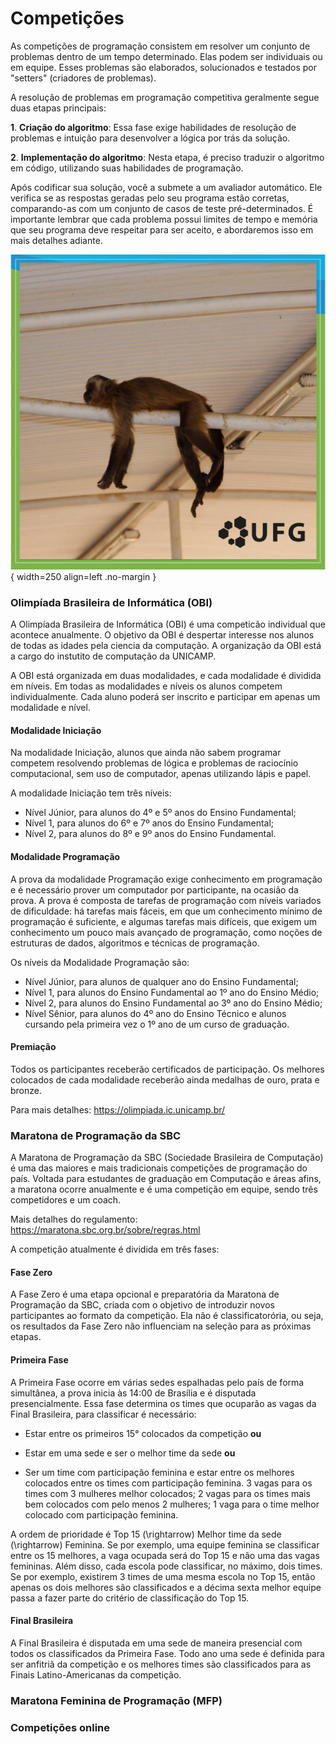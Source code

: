 # Competições

As competições de programação consistem em resolver um conjunto de problemas dentro de um tempo determinado. Elas podem ser individuais ou em equipe. Esses problemas são elaborados, solucionados e testados por "setters" (criadores de problemas).

A resolução de problemas em programação competitiva geralmente segue duas etapas principais:

  **1**. **Criação do algoritmo**: Essa fase exige habilidades de resolução de problemas e intuição para desenvolver a lógica por trás da solução.
  
  **2**. **Implementação do algoritmo**: Nesta etapa, é preciso traduzir o algoritmo em código, utilizando suas habilidades de programação.

Após codificar sua solução, você a submete a um avaliador automático. Ele verifica se as respostas geradas pelo seu programa estão corretas, comparando-as com um conjunto de casos de teste pré-determinados. É importante lembrar que cada problema possui limites de tempo e memória que seu programa deve respeitar para ser aceito, e abordaremos isso em mais detalhes adiante.

![OBILOGO](../../assets/macaco.png){  width=250 align=left .no-margin }

<h3 class="no-top-margin"><strong>Olimpíada Brasileira de Informática (OBI)</strong></h3>
A Olimpíada Brasileira de Informática (OBI) é uma competicão individual que acontece anualmente. O objetivo da OBI é despertar interesse nos alunos de todas as idades pela ciencia da computação. A organização da OBI está a cargo do instutito de computação da UNICAMP.

A OBI está organizada em duas modalidades, e cada modalidade é dividida em níveis. Em todas as modalidades e níveis os alunos competem individualmente. Cada aluno poderá ser inscrito e participar em apenas um modalidade e nível.

#### Modalidade Iniciação
Na modalidade Iniciação, alunos que ainda não sabem programar competem resolvendo problemas de lógica e problemas de raciocínio computacional, sem uso de computador, apenas utilizando lápis e papel. 

A modalidade Iniciação tem três níveis:

- Nível Júnior, para alunos do 4º e 5º anos do Ensino Fundamental;
- Nível 1, para alunos do 6º e 7º anos do Ensino Fundamental;
- Nível 2, para alunos do 8º e 9º anos do Ensino Fundamental.

#### Modalidade Programação
A prova da modalidade Programação exige conhecimento em programação e é necessário prover um computador por participante, na ocasião da prova. A prova é composta de tarefas de programação com níveis variados de dificuldade: há tarefas mais fáceis, em que um conhecimento mínimo de programação é suficiente, e algumas tarefas mais difíceis, que exigem um conhecimento um pouco mais avançado de programação, como noções de estruturas de dados, algoritmos e técnicas de programação.

Os níveis da Modalidade Programação são:

- Nível Júnior, para alunos de qualquer ano do Ensino Fundamental;
- Nível 1, para alunos do Ensino Fundamental ao 1º ano do Ensino Médio;
- Nível 2, para alunos do Ensino Fundamental ao 3º ano do Ensino Médio;
- Nível Sênior, para alunos do 4º ano do Ensino Técnico e alunos cursando pela primeira vez o 1º ano de um curso de graduação.

#### Premiação
Todos os participantes receberão certificados de participação. Os melhores colocados de cada modalidade receberão ainda medalhas de ouro, prata e bronze.

Para mais detalhes: <a href="https://olimpiada.ic.unicamp.br/" target="_blank">https://olimpiada.ic.unicamp.br/</a>

### **Maratona de Programação da SBC**

A Maratona de Programação da SBC (Sociedade Brasileira de Computação) é uma das maiores e mais tradicionais competições de programação do país. Voltada para estudantes de graduação em Computação e áreas afins, a maratona ocorre anualmente e é uma competição em equipe, sendo três competidores e um coach. 

Mais detalhes do regulamento: <a href = "https://maratona.sbc.org.br/sobre/regras.html" target = "_blank">https://maratona.sbc.org.br/sobre/regras.html</a>

A competição atualmente é dividida em três fases:

#### Fase Zero
A Fase Zero é uma etapa opcional e preparatória da Maratona de Programação da SBC, criada com o objetivo de introduzir novos participantes ao formato da competição.
Ela não é classificatorória, ou seja, os resultados da Fase Zero não influenciam na seleção para as próximas etapas.

#### Primeira Fase  
A Primeira Fase ocorre em várias sedes espalhadas pelo país de forma simultânea, a prova inicia às 14:00 de Brasília e é disputada presencialmente. Essa fase determina os times que ocuparão as vagas da Final Brasileira, para classificar é necessário:

- Estar entre os primeiros 15° colocados da competição **ou**

- Estar em uma sede e ser o melhor time da sede **ou**

- Ser um time com participação feminina e estar entre os melhores colocados entre os times com participação feminina. 3 vagas para os times com 3 mulheres melhor colocados; 2 vagas para os times mais bem colocados com pelo menos 2 mulheres; 1 vaga para o time melhor colocado com participação feminina.

A ordem de prioridade é Top 15 \(\rightarrow\) Melhor time da sede \(\rightarrow\) Feminina. Se por exemplo, uma equipe feminina se classificar entre os 15 melhores, a vaga ocupada será do Top 15 e não uma das vagas femininas. Além disso, cada escola pode classificar, no máximo, dois times. Se por exemplo, existirem 3 times de uma mesma escola no Top 15, então apenas os dois melhores são classificados e a décima sexta melhor equipe passa a fazer parte do critério de classificação do Top 15.

#### Final Brasileira
A Final Brasileira é disputada em uma sede de maneira presencial com todos os classificados da Primeira Fase. Todo ano uma sede é definida para ser anfitriã da competição e os melhores times são classificados para as Finais Latino-Americanas da competição.

### **Maratona Feminina de Programação (MFP)**

### **Competições online**

